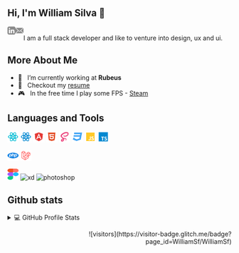 ## Hi, I'm William Silva :call_me_hand:
<a href='https://www.linkedin.com/in/william-silva-aa5692119/'><img align='left' alt="linkedin" src="https://raw.githubusercontent.com/WilliamSf/WilliamSf/main/assets/linkedin.svg" height='18px'/></a>
<a href='mailto:williaamsf@gmail.com'><img align='left' alt="linkedin" src="https://raw.githubusercontent.com/WilliamSf/WilliamSf/main/assets/mail.svg" height='18px'/></a>
<br/>
I am a full stack developer and like to venture into design, ux and ui.
## More About Me
- :office: &nbsp; I’m currently working at **Rubeus**
- 📝 &nbsp; Checkout my [resume](https://drive.google.com/file/d/14M6XwsQxW0Rs_OuK5I_WHI9TERdCmP9f/view?usp=sharing)
- :video_game: &nbsp; In the free time I play some FPS - [Steam](https://steamcommunity.com/profiles/76561198133754364/)


## Languages and Tools

<p align="left">
<img src="https://github.com/PKief/vscode-material-icon-theme/blob/master/icons/react.svg" alt="react" width="25" height="25" />
<img src="https://github.com/PKief/vscode-material-icon-theme/blob/master/icons/react_ts.svg" alt="react js" width="25" height="25" />
<img src="https://github.com/PKief/vscode-material-icon-theme/blob/master/icons/angular.svg" alt="angular" width="25" height="25" />
<img src="https://github.com/PKief/vscode-material-icon-theme/blob/master/icons/html.svg" alt="html" width="25" height="25" />
<img src="https://github.com/PKief/vscode-material-icon-theme/blob/master/icons/sass.svg" alt="sass" width="25" height="25" />
<img src="https://github.com/PKief/vscode-material-icon-theme/blob/master/icons/css.svg" alt="css" width="25" height="25" />
<img src="https://github.com/PKief/vscode-material-icon-theme/blob/master/icons/javascript.svg" alt="javascript" width="25" height="25" />
<img src="https://github.com/PKief/vscode-material-icon-theme/blob/master/icons/typescript.svg" alt="typescript" width="25" height="25" />
</p>

<p align="left">
<img src="https://github.com/PKief/vscode-material-icon-theme/blob/master/icons/php.svg" alt="php" width="25" height="25" />
<img src="https://github.com/PKief/vscode-material-icon-theme/blob/master/icons/laravel.svg" alt="laravel" width="25" height="25" />
</p>

<p align="left">
<img alt="figma" src="https://raw.githubusercontent.com/WilliamSf/WilliamSf/main/assets/figma.svg" width="25" height="25">
<img alt="xd" src="https://www.adobe.com/content/dam/cc/us/en/creative-cloud/xd.svg" width="25" height="25">
<img alt="photoshop" width="25" height="25" src="https://upload.wikimedia.org/wikipedia/commons/thumb/a/af/Adobe_Photoshop_CC_icon.svg/1200px-Adobe_Photoshop_CC_icon.svg.png"/>
</p>


## Github stats
<details> 
  <summary>💻 GitHub Profile Stats</summary>
  <br/>
  <a href="https://github.com/anuraghazra/github-readme-stats">
      <img alt="WilliamSf's Github Stats" src="https://denvercoder1-github-readme-stats.vercel.app/api?username=WilliamSf&show_icons=true&count_private=true&theme=react&hide_border=true&bg_color=0D1117" />
  </a>
  <a href="https://github.com/anuraghazra/github-readme-stats">
    <img alt="WilliamSf's Top Languages" src="https://denvercoder1-github-readme-stats.vercel.app/api/top-langs/?username=WilliamSf&langs_count=8&layout=compact&theme=react&hide_border=true&bg_color=0D1117" />
  </a>
  <br/>
</details>

<p align="right">
  ![visitors](https://visitor-badge.glitch.me/badge?page_id=WilliamSf/WilliamSf)
</p>

